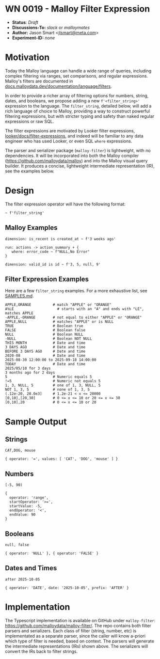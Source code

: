 # WN 0019 - Malloy Filter Expression

- **Status**: _Draft_
- **Discussions-To:** _slack_ or _malloymates_
- **Author:** Jason Smart \<jlsmart@meta.com>
- **Experiment-ID:** _none_

# Motivation

Today the Malloy language can handle a wide range of queries, including complex filtering via ranges, set comparisons, and regular expressions. Malloy's filters are documented in [docs.malloydata.dev/documentation/language/filters](https://docs.malloydata.dev/documentation/language/filters).

In order to provide a richer array of filtering options for numbers, string, dates, and booleans, we propose adding a new `f'<filter_string>'` expression to the language. The `filter_string`, detailed below, will add a rich language of choice to Malloy, providing a way to construct powerful filtering expressions, but with stricter typing and safety than naked regular expressions or raw SQL.

The filter expressions are motivated by Looker filter expressions, [looker/docs/filter-expressions](https://cloud.google.com/looker/docs/filter-expressions), and indeed will be familiar to any data engineer who has used Looker, or even SQL `where` expressions.

The parser and serializer package (`malloy-filter`) is lightweight, with no dependencies. It will be incorporated into both the Malloy compiler (https://github.com/malloydata/malloy) and into the Malloy visual query builder. It produces a concise, lightweight intermediate representation (IR), see the examples below.

# Design

The filter expression operator will have the following format:

```code
~ f'filter_string'
```

## Malloy Examples

```code
dimension: is_recent is created_at ~ f'3 weeks ago'

run: actions -> action_summary + {
   where: error_code ~ f"NULL,No Error"
}

dimension: valid_id is id ~ f'3, 5, null, 9' 
```

## Filter Expression Examples

Here are a few `filter_string` examples. For a more exhaustive list, see [SAMPLES.md](https://github.com/malloydata/malloy-filter/blob/main/SAMPLES.md).

```code
APPLE,ORANGE          # match "APPLE" or "ORANGE"
A%LE	                # starts with an "A" and ends with "LE", matches APPLE
-APPLE,-ORANGE        # not equal to either "APPLE" or "ORANGE"
APPLE,NULL            # matches "APPLE" or is NULL
TRUE                  # Boolean true
FALSE                 # Boolean false
NULL                  # Boolean NULL
-NULL                 # Boolean NOT NULL
THIS MONTH            # Date and time
3 DAYS AGO            # Date and time
BEFORE 3 DAYS AGO     # Date and time
2020-08               # Date and time
2025-08-30 12:00:00 to 2025-09-18 14:00:00
TODAY                 # Date and time
2025/05/10 for 3 days
3 months ago for 2 days
5                     # Numeric equals 5
!=5                   # Numeric not equals 5
1, 3, NULL, 5         # one of 1, 3, NULL, 5
NOT 1, 3, 5           # none of 1, 3, 5
(.12e-20, 20.0e3]     # 1.2e-21 < x <= 20000
[0,10],[20,30]	      # 0 <= x <= 10 or 20 <= x <= 30
[0,10],20             # 0 <= x <= 10 or 20
```

# Sample Output

## Strings

```code
CAT,DOG, mouse

{ operator: '=', values: [ 'CAT', 'DOG', 'mouse' ] }
```

## Numbers

```code
[-5, 90)

{
  operator: 'range',
  startOperator: '>=',
  startValue: -5,
  endOperator: '<',
  endValue: 90
}
```

## Booleans

```code
null, false

{ operator: 'NULL' }, { operator: 'FALSE' }
```

## Dates and Times

```code
after 2025-10-05

{ operator: 'DATE', date: '2025-10-05', prefix: 'AFTER' }
```

# Implementation

The Typescript implementation is available on GitHub under `malloy-filter`: https://github.com/malloydata/malloy-filter/. The repo contains both filter parsers and serializers. Each class of filter (string, number, etc) is implementated as a separate parser, since the caller will know a-priori which type of filter is needed, based on context. The parsers will generate the intermediate representations (IRs) shown above. The serializers will convert the IRs back to filter strings.
